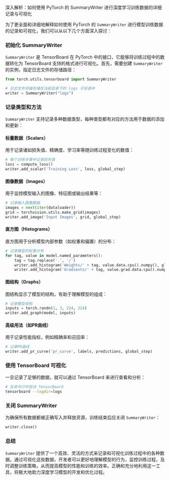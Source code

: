 深入解析：如何使用 PyTorch 的 SummaryWriter 进行深度学习训练数据的详细记录与可视化

为了更全面和详细地解释如何使用 PyTorch 的 `SummaryWriter` 进行模型训练数据的记录和可视化，我们可以从以下几个方面深入探讨：

### 初始化 SummaryWriter

`SummaryWriter` 是 TensorBoard 在 PyTorch 中的接口，它能够将训练过程中的数据转化为 TensorBoard 支持的格式进行可视化。首先，需要创建 `SummaryWriter` 的实例，指定日志文件的存储路径：

```python
from torch.utils.tensorboard import SummaryWriter

# 日志文件将被存储在当前目录下的 logs 子目录中
writer = SummaryWriter("logs")
```

### 记录类型和方法

`SummaryWriter` 支持记录多种数据类型，每种类型都有对应的方法用于数据的添加和更新：

#### 标量数据（Scalars）

用于记录诸如损失值、精确度、学习率等随训练过程变化的数值：

```python
# 每个训练步骤中记录损失值
loss = compute_loss()
writer.add_scalar('Training Loss', loss, global_step)
```

#### 图像数据（Images）

用于监控模型输入的图像、特征图或输出结果等：

```python
# 记录输入图像数据
images = next(iter(dataloader))
grid = torchvision.utils.make_grid(images)
writer.add_image('Input Images', grid, global_step)
```

#### 直方图（Histograms）

直方图用于分析模型内部参数（如权重和偏置）的分布：

```python
# 记录模型的权重分布
for tag, value in model.named_parameters():
    tag = tag.replace('.', '/')
    writer.add_histogram('Weights/' + tag, value.data.cpu().numpy(), global_step)
    writer.add_histogram('Gradients/' + tag, value.grad.data.cpu().numpy(), global_step)
```

#### 图结构（Graphs）

图结构显示了模型的结构，有助于理解模型的组成：

```python
# 记录模型结构
inputs = torch.randn(1, 3, 224, 224)
writer.add_graph(model, inputs)
```

#### 高级用法（如PR曲线）

用于记录性能指标，例如精确率和召回率：

```python
# 记录PR曲线
writer.add_pr_curve('pr_curve', labels, predictions, global_step)
```

### 使用 TensorBoard 可视化

一旦记录了足够的数据，就可以通过 TensorBoard 来进行查看和分析：

```bash
# 在命令行中启动 TensorBoard
tensorboard --logdir=logs
```

### 关闭 SummaryWriter

为确保所有数据都被正确写入并释放资源，训练结束后应关闭 `SummaryWriter`：

```python
writer.close()
```

### 总结

`SummaryWriter` 提供了一个高效、灵活的方式来记录和可视化训练过程中的各种数据。通过可视化这些数据，开发者可以更好地理解模型的行为，监控训练过程，及时调整训练策略，从而提高模型的性能和训练的效率。正确和充分地利用这一工具，将极大地助力深度学习模型的开发和优化过程。
